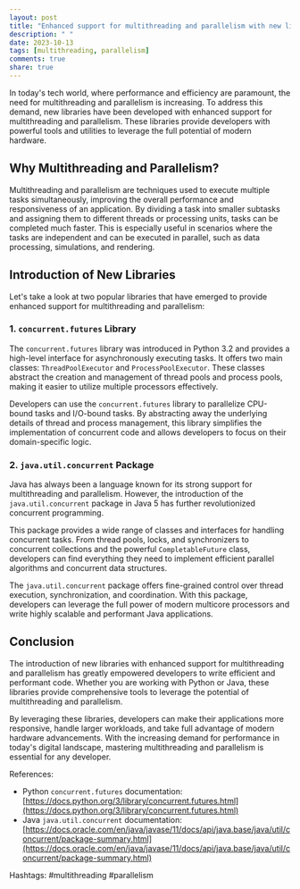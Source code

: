 ```yaml
---
layout: post
title: "Enhanced support for multithreading and parallelism with new libraries"
description: " "
date: 2023-10-13
tags: [multithreading, parallelism]
comments: true
share: true
---
```


In today's tech world, where performance and efficiency are paramount, the need for multithreading and parallelism is increasing. To address this demand, new libraries have been developed with enhanced support for multithreading and parallelism. These libraries provide developers with powerful tools and utilities to leverage the full potential of modern hardware.

## Why Multithreading and Parallelism?

Multithreading and parallelism are techniques used to execute multiple tasks simultaneously, improving the overall performance and responsiveness of an application. By dividing a task into smaller subtasks and assigning them to different threads or processing units, tasks can be completed much faster. This is especially useful in scenarios where the tasks are independent and can be executed in parallel, such as data processing, simulations, and rendering.

## Introduction of New Libraries

Let's take a look at two popular libraries that have emerged to provide enhanced support for multithreading and parallelism:

### 1. ```concurrent.futures``` Library

The ```concurrent.futures``` library was introduced in Python 3.2 and provides a high-level interface for asynchronously executing tasks. It offers two main classes: ```ThreadPoolExecutor``` and ```ProcessPoolExecutor```. These classes abstract the creation and management of thread pools and process pools, making it easier to utilize multiple processors effectively.

Developers can use the ```concurrent.futures``` library to parallelize CPU-bound tasks and I/O-bound tasks. By abstracting away the underlying details of thread and process management, this library simplifies the implementation of concurrent code and allows developers to focus on their domain-specific logic.

### 2. ```java.util.concurrent``` Package

Java has always been a language known for its strong support for multithreading and parallelism. However, the introduction of the ```java.util.concurrent``` package in Java 5 has further revolutionized concurrent programming.

This package provides a wide range of classes and interfaces for handling concurrent tasks. From thread pools, locks, and synchronizers to concurrent collections and the powerful ```CompletableFuture``` class, developers can find everything they need to implement efficient parallel algorithms and concurrent data structures.

The ```java.util.concurrent``` package offers fine-grained control over thread execution, synchronization, and coordination. With this package, developers can leverage the full power of modern multicore processors and write highly scalable and performant Java applications.

## Conclusion

The introduction of new libraries with enhanced support for multithreading and parallelism has greatly empowered developers to write efficient and performant code. Whether you are working with Python or Java, these libraries provide comprehensive tools to leverage the potential of multithreading and parallelism.

By leveraging these libraries, developers can make their applications more responsive, handle larger workloads, and take full advantage of modern hardware advancements. With the increasing demand for performance in today's digital landscape, mastering multithreading and parallelism is essential for any developer.

References:
- Python ```concurrent.futures``` documentation: [https://docs.python.org/3/library/concurrent.futures.html](https://docs.python.org/3/library/concurrent.futures.html)
- Java ```java.util.concurrent``` documentation: [https://docs.oracle.com/en/java/javase/11/docs/api/java.base/java/util/concurrent/package-summary.html](https://docs.oracle.com/en/java/javase/11/docs/api/java.base/java/util/concurrent/package-summary.html)

Hashtags: #multithreading #parallelism